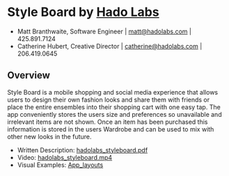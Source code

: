 
# Style Board by [Hado Labs](http://hadolabs.com)

* Matt Branthwaite, Software Engineer  |  [matt@hadolabs.com](mailto:matt@hadolabs.com)  |  425.891.7124
* Catherine Hubert, Creative Director  |  [catherine@hadolabs.com](mailto:catherine@hadolabs.com)  |  206.419.0645	

## Overview
Style Board is a mobile shopping and social media experience that allows users to design their own fashion looks and share them with friends or place the entire ensembles into their shopping cart with one easy tap. The app conveniently stores the users size and preferences so unavailable and irrelevant items are not shown. Once an item has been purchased this information is stored in the users Wardrobe and can be used to mix with other new looks in the future.

* Written Description: [hadolabs_styleboard.pdf](hadolabs_styleboard.pdf)
* Video: [hadolabs_styleboard.mp4](hadolabs_styleboard.mp4)
* Visual Examples: [App_layouts](App_layouts)